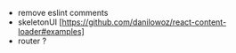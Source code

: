 * remove eslint comments
* skeletonUI [https://github.com/danilowoz/react-content-loader#examples]
* router ?
